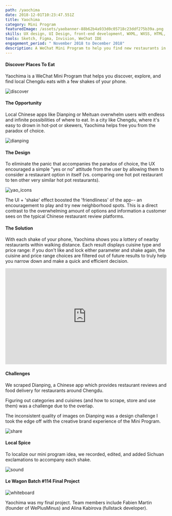 ```yaml
---
path: /yaochima
date: 2018-12-01T10:23:47.551Z
title: Yaochima
category: Mini Program
featuredImage: /assets/yaobanner-88b62b4a933d0c05718c23ddf275b39a.png
skills: UX design, UI Design, front-end development, WXML, WXSS, HTML, CSS, Javascript
tools: Sketch, Figma, Invision, WeChat IDE
engagement_period: " November 2018 to December 2018"
description: A WeChat Mini Program to help you find new restaurants in the neighborhood.
---
```


#### Discover Places To Eat

Yaochima is a WeChat Mini Program that helps you discover, explore, and find local Chengdu eats with a few shakes of your phone.

![discover](../images/yao_1.png)

#### The Opportunity

Local Chinese apps like Dianping or Meituan overwhelm users with endless and infinite possibilities of where to eat. In a city like Chengdu, where it's easy to drown in hot-pot or skewers, Yaochima helps free you from the paradox of choice.

![dianping](../images/yao_2.png)

#### The Design

To eliminate the panic that accompanies the paradox of choice, the UX encouraged a simple "yes or no" attitude from the user by allowing them to consider a restaurant option in itself (vs. comparing one hot pot restaurant to ten other very similar hot pot restaurants).

![yao_icons](../images/yao_3.png)

The UI + 'shake' effect boosted the 'friendliness' of the app-- an encouragement to play and try new neighborhood spots. This is a direct contrast to the overwhelming amount of options and information a customer sees on the typical Chinese restaurant review platforms.

#### The Solution

With each shake of your phone, Yaochima shows you a lottery of nearby restaurants within walking distance. Each result displays cuisine type and price range: if you don't like and lock either parameter and shake again, the cuisine and price range choices are filtered out of future results to truly help you narrow down and  make a quick and efficient decision.

<iframe width="100%" height="300px" style="margin: 0 auto" src="https://www.youtube.com/embed/eYaEUeVMWH0" frameborder="0" allow="autoplay; encrypted-media" allowfullscreen></iframe>

#### Challenges

We scraped Dianping, a Chinese app which provides restaurant reviews and food delivery for restaurants around Chengdu.

Figuring out categories and cuisines (and how to scrape, store and use them) was a challenge due to the overlap.

The inconsistent quality of images on Dianping was a design challenge I took the edge off with the creative brand experience of the Mini Program.

![share](../images/yao_5.png)

#### Local Spice

To localize our mini program idea, we recorded, edited, and added Sichuan exclamations to accompany each shake.

![sound](../images/yao_6.jpeg)

#### Le Wagon Batch #114 Final Project

![whiteboard](../images/yao_4.png)

Yaochima was my final project. Team members include Fabien Martin (founder of WePlusMinus) and Alina Kabirova (fullstack developer).
